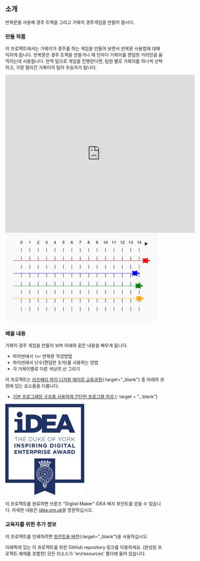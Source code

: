 ## 소개

반복문을 사용해 경주 트랙을 그리고 거북이 경주게임을 만들어 봅시다.

### 만들 작품

이 프로젝트에서는 거북이가 경주를 하는 게임을 만들어 보면서 반복문 사용법에 대해 익히게 됩니다. 반복문은 경주 트랙을 만들거나 매 턴마다 거북이를 랜덤한 거리만큼 움직이는데 사용됩니다. 만약 팀으로 게임을 진행한다면, 팀원 별로 거북이를 하나씩 선택하고, 가장 멀리간 거북이의 팀이 우승자가 됩니다.

<div class="trinket">
  <iframe src="https://trinket.io/embed/python/9339862606?outputOnly=true&start=result" width="600" height="500" frameborder="0" marginwidth="0" marginheight="0" allowfullscreen>
  </iframe>
  <img src="images/race-finished.png">
</div>

### 배울 내용

거북이 경주 게임을 만들어 보며 아래와 같은 내용을 배우게 됩니다.

+ 파이썬에서 `for` 반복문 작성방법
+ 파이썬에서 난수(랜덤한 숫자)를 사용하는 방법
+ 각 거북이별로 다른 색상의 선 그리기

이 프로젝트는 [라즈베리 파이 디지털 메이킹 교육과정](http://rpf.io/curriculum){:target="_blank"} 중 아래의 과정에 있는 요소들을 다룹니다.

+ [ 기본 프로그래밍 구조를 사용하여 간단한 프로그램 작성 ](https://www.raspberrypi.org/curriculum/programming/creator/) {: target = "_ blank"}

![iDEA](images/idea.png)

이 프로젝트를 완료하면 브론즈 "Digital Maker" iDEA 배지 포인트를 얻을 수 있습니다. 자세한 내용은 [idea.org.uk](https://idea.org.uk)을 방문하십시오.

### 교육자를 위한 추가 정보

이 프로젝트를 인쇄하려면 [프린트용 버전](https://projects.raspberrypi.org/en/projects/turtle-race/print){:target="_blank"}을 사용하십시오.

아래쪽에 있는 이 프로젝트를 위한 GitHub repository 링크를 이용하세요. (완성된 프로젝트 예제를 포함한) 모든 리소스가 'en/resources' 폴더에 들어 있습니다.